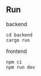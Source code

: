 ## Run

backend

```plaintext
cd backend
cargo run
```

frontend

```plaintext
npm ci
npm run dev
```
